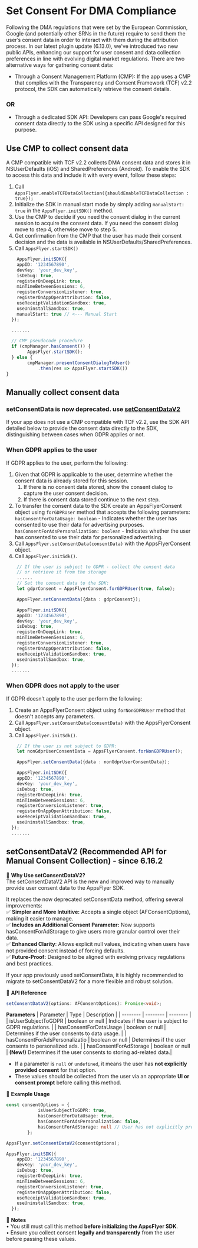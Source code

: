 # Set Consent For DMA Compliance

Following the DMA regulations that were set by the European Commission, Google (and potentially other SRNs in the future) require to send them the user’s consent data in order to interact with them during the attribution process. In our latest plugin update (6.13.0), we've introduced two new public APIs, enhancing our support for user consent and data collection preferences in line with evolving digital market regulations. 
There are two alternative ways for gathering consent data:

- Through a Consent Management Platform (CMP): If the app uses a CMP that complies with the Transparency and Consent Framework (TCF) v2.2 protocol, the SDK can automatically retrieve the consent details.
### OR
- Through a dedicated SDK API: Developers can pass Google's required consent data directly to the SDK using a specific API designed for this purpose.

## Use CMP to collect consent data
A CMP compatible with TCF v2.2 collects DMA consent data and stores it in NSUserDefaults (iOS) and SharedPreferences (Android). To enable the SDK to access this data and include it with every event, follow these steps:
1. Call <code>AppsFlyer.enableTCFDataCollection({shouldEnableTCFDataCollection : true});</code>
2. Initialize the SDK in manual start mode by simply adding <code>manualStart: true</code> in the <code>AppsFlyer.initSDK()</code> method.
3. Use the CMP to decide if you need the consent dialog in the current session to acquire the consent data. If you need the consent dialog move to step 4, otherwise move to step 5.
4. Get confirmation from the CMP that the user has made their consent decision and the data is available in NSUserDefaults/SharedPreferences.
5. Call <code>AppsFlyer.startSDK()</code>
```typescript
    AppsFlyer.initSDK({
    appID: '1234567890', 
    devKey: 'your_dev_key', 
    isDebug: true,
    registerOnDeepLink: true,
    minTimeBetweenSessions: 6,
    registerConversionListener: true,
    registerOnAppOpenAttribution: false,
    useReceiptValidationSandbox: true,
    useUninstallSandbox: true,
    manualStart: true // <--- Manual Start
  });

  .......

  // CMP pseudocode procedure
  if (cmpManager.hasConsent()) {
        AppsFlyer.startSDK();
  } else {
        cmpManager.presentConsentDialogToUser()
            .then(res => AppsFlyer.startSDK())
}
```

## Manually collect consent data 
### setConsentData is now **deprecated**. use <a href="#setconsentdatav2-recommended-api-for-manual-consent-collection---since-6162">setConsentDataV2</a>
If your app does not use a CMP compatible with TCF v2.2, use the SDK API detailed below to provide the consent data directly to the SDK, distinguishing between cases when GDPR applies or not.

### When GDPR applies to the user
If GDPR applies to the user, perform the following:

1. Given that GDPR is applicable to the user, determine whether the consent data is already stored for this session.
    1. If there is no consent data stored, show the consent dialog to capture the user consent decision.
    2. If there is consent data stored continue to the next step.
2. To transfer the consent data to the SDK create an AppsFlyerConsent object using `forGDPRUser` method that accepts the following parameters:<br>
    `hasConsentForDataUsage: boolean` - Indicates whether the user has consented to use their data for advertising purposes.<br>
    `hasConsentForAdsPersonalization: boolean` - Indicates whether the user has consented to use their data for personalized advertising.
3. Call `AppsFlyer.setConsentData(consentData)` with the AppsFlyerConsent object.
4. Call `AppsFlyer.initSdk()`.
```typescript
    // If the user is subject to GDPR - collect the consent data
    // or retrieve it from the storage
    ......
    // Set the consent data to the SDK:
    let gdprConsent = AppsFlyerConsent.forGDPRUser(true, false);

    AppsFlyer.setConsentData({data : gdprConsent});

    AppsFlyer.initSDK({
    appID: '1234567890',
    devKey: 'your_dev_key', 
    isDebug: true,
    registerOnDeepLink: true,
    minTimeBetweenSessions: 6,
    registerConversionListener: true,
    registerOnAppOpenAttribution: false,
    useReceiptValidationSandbox: true,
    useUninstallSandbox: true,
  });
  .......
```

### When GDPR does not apply to the user

If GDPR doesn’t apply to the user perform the following:
1. Create an AppsFlyerConsent object using `forNonGDPRUser` method that doesn't accepts any parameters.
2. Call `AppsFlyer.setConsentData(consentData)` with the AppsFlyerConsent object.
3. Call `AppsFlyer.initSdk()`.
```typescript
    // If the user is not subject to GDPR:
    let nonGdprUserConsentData = AppsFlyerConsent.forNonGDPRUser();

    AppsFlyer.setConsentData({data : nonGdprUserConsentData});

    AppsFlyer.initSDK({
    appID: '1234567890',
    devKey: 'your_dev_key', 
    isDebug: true,
    registerOnDeepLink: true,
    minTimeBetweenSessions: 6,
    registerConversionListener: true,
    registerOnAppOpenAttribution: false,
    useReceiptValidationSandbox: true,
    useUninstallSandbox: true,
  });
  .......
```

## setConsentDataV2 (Recommended API for Manual Consent Collection) - since 6.16.2
🚀 **Why Use setConsentDataV2?**</br>
The setConsentDataV2 API is the new and improved way to manually provide user consent data to the AppsFlyer SDK.

It replaces the now deprecated setConsentData method, offering several improvements:</br>
✅ **Simpler and More Intuitive:** Accepts a single object (AFConsentOptions), making it easier to manage.</br>
✅ **Includes an Additional Consent Parameter:** Now supports hasConsentForAdStorage to give users more granular control over their data.</br>
✅ **Enhanced Clarity**: Allows explicit null values, indicating when users have not provided consent instead of forcing defaults.</br>
✅ **Future-Proof:** Designed to be aligned with evolving privacy regulations and best practices.</br>

If your app previously used setConsentData, it is highly recommended to migrate to setConsentDataV2 for a more flexible and robust solution.

📌 **API Reference**
```typescript
setConsentDataV2(options: AFConsentOptions): Promise<void>;
``` 

**Parameters**
| Parameter | Type | Description |
| -------- | -------- | -------- |
| isUserSubjectToGDPR            | boolean or null     | Indicates if the user is subject to GDPR regulations.     |
| hasConsentForDataUsage         | boolean or null     | Determines if the user consents to data usage.     |
| hasConsentForAdsPersonalizatio | boolean or null     | Determines if the user consents to personalized ads.     |
| hasConsentForAdStorage         | boolean or null     | **(New!)** Determines if the user consents to storing ad-related data.|

- If a parameter is `null` or `undefined`, it means the user has **not explicitly provided consent** for that option.
- These values should be collected from the user via an appropriate **UI or consent prompt** before calling this method.

📌 **Example Usage**
```typescript
const consentOptions = {
            isUserSubjectToGDPR: true,
            hasConsentForDataUsage: true,
            hasConsentForAdsPersonalization: false,
            hasConsentForAdStorage: null // User has not explicitly provided consent
        };

AppsFlyer.setConsentDataV2(consentOptions);

AppsFlyer.initSDK({
    appID: '1234567890',
    devKey: 'your_dev_key', 
    isDebug: true,
    registerOnDeepLink: true,
    minTimeBetweenSessions: 6,
    registerConversionListener: true,
    registerOnAppOpenAttribution: false,
    useReceiptValidationSandbox: true,
    useUninstallSandbox: true,
  });
``` 
📌 **Notes**</br>
• You still must call this method **before initializing the AppsFlyer SDK**.</br>
• Ensure you collect consent **legally and transparently** from the user before passing these values.
